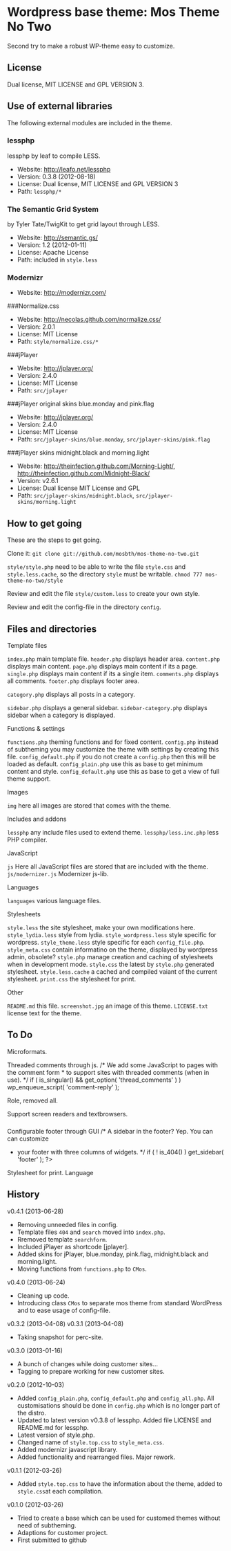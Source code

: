 Wordpress base theme: Mos Theme No Two
======================================

Second try to make a robust WP-theme easy to customize. 



License
-----------------------------------

Dual license, MIT LICENSE and GPL VERSION 3.



Use of external libraries
-----------------------------------

The following external modules are included in the theme.

### lessphp
lessphp by leaf to compile LESS.
* Website: http://leafo.net/lessphp
* Version: 0.3.8 (2012-08-18)
* License: Dual license, MIT LICENSE and GPL VERSION 3
* Path: `lessphp/*`


### The Semantic Grid System
by Tyler Tate/TwigKit to get grid layout through LESS.
* Website: http://semantic.gs/
* Version: 1.2 (2012-01-11)
* License: Apache License
* Path: included in `style.less`


### Modernizr
* Website: http://modernizr.com/


###Normalize.css
* Website: http://necolas.github.com/normalize.css/
* Version: 2.0.1
* License: MIT License
* Path: `style/normalize.css/*`


###jPlayer
* Website: http://jplayer.org/
* Version: 2.4.0
* License: MIT License
* Path: `src/jplayer`


###jPlayer original skins blue.monday and pink.flag
* Website: http://jplayer.org/
* Version: 2.4.0
* License: MIT License
* Path: `src/jplayer-skins/blue.monday`, `src/jplayer-skins/pink.flag`


###jPlayer skins midnight.black and morning.light
* Website: http://theinfection.github.com/Morning-Light/, http://theinfection.github.com/Midnight-Black/
* Version: v2.6.1
* License: Dual license MIT License and GPL
* Path: `src/jplayer-skins/midnight.black`, `src/jplayer-skins/morning.light`



How to get going
--------------------------------------

These are the steps to get going.

Clone it:
`git clone git://github.com/mosbth/mos-theme-no-two.git`

`style/style.php` need to be able to write the file `style.css` and `style.less.cache`, so the directory `style` must be writable.
`chmod 777 mos-theme-no-two/style`

Review and edit the file `style/custom.less` to create your own style.

Review and edit the config-file in the directory `config`.



Files and directories
--------------------------------------

Template files

`index.php` main template file.
`header.php` displays header area.
`content.php` displays main content.
`page.php` displays main content if its a page.
`single.php` displays main content if its a single item.
`comments.php` displays all comments.
`footer.php` displays footer area.

`category.php` displays all posts in a category.

`sidebar.php` displays a general sidebar.
`sidebar-category.php` displays sidebar when a category is displayed.


Functions & settings

`functions.php` theming functions and for fixed content.
`config.php` instead of subtheming you may customize the theme with settings by creating this file.
`config_default.php` if you do not create a `config.php` then this will be loaded as default.
`config_plain.php` use this as base to get minimum content and style.
`config_default.php` use this as base to get a view of full theme support.


Images

`img` here all images are stored that comes with the theme.


Includes and addons

`lessphp` any include files used to extend theme.
`lessphp/less.inc.php` less PHP compiler.


JavaScript

`js` Here all JavaScript files are stored that are included with the theme.
`js/modernizer.js` Modernizer js-lib.


Languages

`languages` various language files.


Stylesheets

`style.less` the site stylesheet, make your own modifications here.
`style_lydia.less` style from lydia.
`style_wordpress.less` style specific for wordpress.
`style_theme.less` style specific for each `config_file.php`.
`style_meta.css` contain informatino on the theme, displayed by wordpress admin, obsolete?
`style.php` manage creation and caching of stylesheets when in development mode.
`style.css` the latest by `style.php` generated stylesheet.
`style.less.cache` a cached and compiled vaiant of the current stylesheet.
`print.css` the stylesheet for print.


Other

`README.md` this file.
`screenshot.jpg` an image of this theme.
`LICENSE.txt` license text for the theme.



To Do
--------------------------------------
Microformats.
<link rel="profile" href="http://gmpg.org/xfn/11" />

Threaded comments through js.
	/* We add some JavaScript to pages with the comment form
	 * to support sites with threaded comments (when in use).
	 */
	if ( is_singular() && get_option( 'thread_comments' ) )
		wp_enqueue_script( 'comment-reply' );

Role, removed all.

Support screen readers and textbrowsers.
<h3 class="assistive-text"><?php _e( 'Main menu', 'twentyeleven' ); ?></h3>
<?php /*  Allow screen readers / text browsers to skip the navigation menu and get right to the good stuff. */ ?>
<div class="skip-link"><a class="assistive-text" href="#content" title="<?php esc_attr_e( 'Skip to primary content', 'twentyeleven' ); ?>"><?php _e( 'Skip to primary content', 'twentyeleven' ); ?></a></div>
<div class="skip-link"><a class="assistive-text" href="#secondary" title="<?php esc_attr_e( 'Skip to secondary content', 'twentyeleven' ); ?>"><?php _e( 'Skip to secondary content', 'twentyeleven' ); ?></a></div>

Configurable footer through GUI
  /* A sidebar in the footer? Yep. You can can customize
   * your footer with three columns of widgets.
   */
  if ( ! is_404() )
    get_sidebar( 'footer' );
  ?>
  
Stylesheet for print.
Language


  
History
--------------------------------------

v0.4.1 (2013-06-28)

* Removing unneeded files in config. 
* Template files `404` and `search` moved into `index.php`.
* Rremoved template `searchform`.
* Included jPlayer as shortcode [jplayer].
* Added skins for jPlayer, blue.monday, pink.flag, midnight.black and morning.light.
* Moving functions from `functions.php` to `CMos`.


v0.4.0 (2013-06-24)

* Cleaning up code. 
* Introducing class `CMos` to separate mos theme from standard WordPress and to ease usage of config-file.


v0.3.2 (2013-04-08)
v0.3.1 (2013-04-08)

* Taking snapshot  for perc-site.


v0.3.0 (2013-01-16)

* A bunch of changes while doing customer sites...
* Tagging to prepare working for new customer sites.


v0.2.0 (2012-10-03)

* Added `config_plain.php`, `config_default.php` and `config_all.php`. All customisations
should be done in `config.php` which is no longer part of the distro.
* Updated to latest version v0.3.8 of lessphp. Added file LICENSE and README.md for lessphp.
* Latest version of style.php.
* Changed name of `style.top.css` to `style_meta.css`.
* Added modernizr javascript library.
* Added functionality and rearranged files. Major rework.


v0.1.1 (2012-03-26)

* Added `style.top.css` to have the information about the theme, added to `style.css`at each compilation.


v0.1.0 (2012-03-26)

* Tried to create a base which can be used for customed themes without need of subtheming.
* Adaptions for customer project.
* First submitted to github


